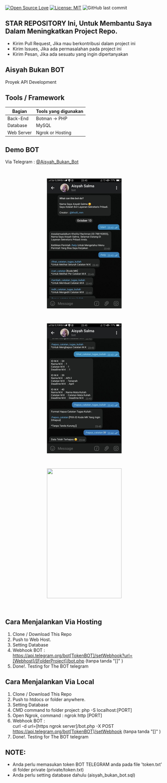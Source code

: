 [![Open Source Love](https://badges.frapsoft.com/os/v1/open-source.svg?style=flat)](https://github.com/ellerbrock/open-source-badges/)
[![License: MIT](https://img.shields.io/badge/License-MIT-green.svg)](https://opensource.org/licenses/MIT)
![GitHub last commit](https://img.shields.io/github/last-commit/kholilboy/Aisyah-Bukan-Bot)

## STAR REPOSITORY Ini, Untuk Membantu Saya Dalam Meningkatkan Project Repo.
- Kirim Pull Request, Jika mau berkontribusi dalam project ini
- Kirim Issues, Jika ada permasalahan pada project ini
- Kirim Pesan, Jika ada sesuatu yang ingin dipertanyakan

## Aisyah Bukan BOT
Proyek API Development

## Tools / Framework
| Bagian | Tools yang digunakan |
| --- | --- |
| Back-End | Botman -> PHP |
| Database | MySQL |
| Web Server | Ngrok or Hosting |

## Demo BOT
Via Telegram : <a href="https://t.me/Aisyah_Bukan_Bot">@Aisyah_Bukan_Bot</a> 

<br>
<p align="center">
        <img src="/images/aisyah1.jpg" width="238" height="414">
</p>

<br>
<p align="center">
        <img src="/images/aisyah2.jpg" width="238" height="414">
</p>

<br>
<p align="center">
        <img src="/images/aisyah3.jpg" width="238" height="414">
</p>
<br>

## Cara Menjalankan Via Hosting
1. Clone / Download This Repo 
2. Push to Web Host.
3. Setting Database
4. Webhook BOT : <br>https://api.telegram.org/bot[TokenBOT]/setWebhook?url=[Webhost]/[FolderProject]/bot.php (tanpa tanda "[]" )
5. Done!. Testing for The BOT telegram

## Cara Menjalankan Via Local
1. Clone / Download This Repo 
2. Push to htdocs or folder anywhere.
3. Setting Database
4. CMD command to folder project: php -S localhost:[PORT]
5. Open Ngrok, command : ngrok http [PORT]
6. Webhook BOT : <br>curl -d url=[https ngrok server]/bot.php -X POST https://api.telegram.org/bot[TokenBOT]/setWebhook (tanpa tanda "[]" )
7. Done!. Testing for The BOT telegram

## NOTE: 
- Anda perlu memasukan token BOT TELEGRAM anda pada file 'token.txt' di folder private (private/token.txt)
- Anda perlu setting database dahulu (aisyah_bukan_bot.sql)
